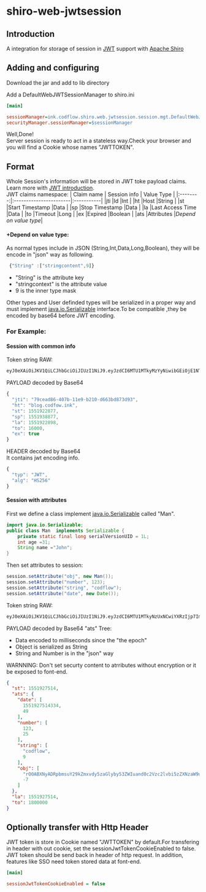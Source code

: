 # shiro-web-jwtsession

## Introduction
A integration for storage of session in [JWT](https://jwt.io/)  support with  [Apache Shiro](http://shiro.apache.org)

## Adding and configuring 

Download the jar and add to lib directory


Add a  DefaultWebJWTSessionManager to shiro.ini

```ini
[main]

sessionManager=ink.codflow.shiro.web.jwtsession.session.mgt.DefaultWebJWTSessionManager
securityManager.sessionManager=$sessionManager

```

Well,Done!  
Server session is ready to act in a stateless way.Check your browser and you will find a Cookie whose names "JWTTOKEN".

## Format

Whole Session's information will be stored in JWT toke payload claims. Learn more with [JWT introduction](https://jwt.io/introduction/).  
JWT claims namespace:
|  Claim name | Session info         | Value Type |
|:--------:|:-----------------------|:-----------|
|jti       |Id                      |Int         |
|ht        |Host                    |String      |
|st        |Start Timestamp         |Data        |
|sp        |Stop Timestamp          |Data        |
|la        |Last Access Time        |Data        |
|to        |Timeout                 |Long        |
|ex        |Expired                 |Boolean     |
|ats       |Attributes              |*Depend on value type*|

#### +Depend on value type:  
As normal types include in JSON (String,Int,Data,Long,Boolean), they will be encode in "json" way as following.  

```js
 {"String" :["stringcontent",9]}
```
* "String" is the attribute key
* "stringcontext" is the attribute value
* 9 is the inner type mask

Other types and User definded types will be serialized in a proper way and must implement [java.io.Serializable](https://docs.oracle.com/javase/6/docs/api/java/io/Serializable.html) interface.To be compatible ,they be encoded by base64 before JWT encoding.

 
### For Example:
#### Session with common info   
Token string RAW:
```txt
eyJ0eXAiOiJKV1QiLCJhbGciOiJIUzI1NiJ9.eyJzdCI6MTU1MTkyMzYyNiwibGEiOjE1NTE5MjM2MjYsInRvIjoxNjAwMCwiaHQiOiJibG9nLmNvZGZvdy5pbmsiLCJqdGkiOiI3OWNlYWQ4Ni00MDdiLTExZTktYjIxMC1kNjYzYmQ4NzNkOTMifQ.iSEbJWhVPUnXlcnALixt8t8CLpYceiNjTLKpRbv5YHE
```
PAYLOAD decoded by Base64 
```js
{
  "jti": "79cead86-407b-11e9-b210-d663bd873d93",
  "ht": "blog.codfow.ink",
  "st": 1551922877,
  "sp": 1551938877,
  "la": 1551922898,
  "to": 16000,
  "ex": true
}

```

HEADER decoded by Base64   
It contains jwt encoding info.
```js
{
  "typ": "JWT",
  "alg": "HS256"
}
```
#### Session with attributes

First we define a class implement [java.io.Serializable](https://docs.oracle.com/javase/6/docs/api/java/io/Serializable.html) called "Man".

```java
import java.io.Serializable;
public class Man  implements Serializable {
    private static final long serialVersionUID = 1L;
    int age =31;
    String name ="John";
}
```
Then set attributes to session:

```java
session.setAttribute("obj", new Man());
session.setAttribute("number", 123);
session.setAttribute("string", "codflow");
session.setAttribute("date", new Date());
```
Token string RAW:

```txt
eyJ0eXAiOiJKV1QiLCJhbGciOiJIUzI1NiJ9.eyJzdCI6MTU1MTkyNzUxNCwiYXRzIjp7ImRhdGUiOlsxNTUxOTI3NTE0MzM0LDQ5XSwibnVtYmVyIjpbMTIzLDI1XSwic3RyaW5nIjpbImNvZGZsb3ciLDldLCJvYmoiOlsick8wQUJYTnlBRFJwYm1zdVkyOWtabXh2ZHk1emFHbHlieTUzWldJdWFuZDBjMlZ6YzJsdmJpNXpaWE56YVc5dUxtMW5kQzVsYVhNdVRXRnVBQUFBQUFBQUFBRUNBQUpKQUFOaFoyVk1BQVJ1WVcxbGRBQVNUR3BoZG1FdmJHRnVaeTlUZEhKcGJtYzdlSEFBQUFBZmRBQUVTbTlvYmc9PSIsLTddfSwibGEiOjE1NTE5Mjc1MTQsInRvIjoxODAwMDAwfQ.W7-Y1x9SbQQeuwXqc0EUdFdaN8friv7Z456KZ0JkWZs
```


PAYLOAD decoded by Base64 
"ats" Tree:
* Data encoded to milliseconds since the "the epoch"
* Object is serialized as String
* String and Number is in the "json" way  
   
WARNNING: Don't set securty content to atrributes without encryption or it be exposed to font-end.

```json
{
  "st": 1551927514,
  "ats": {
    "date": [
      1551927514334,
      49
    ],
    "number": [
      123,
      25
    ],
    "string": [
      "codflow",
      9
    ],
    "obj": [
      "rO0ABXNyADRpbmsuY29kZmxvdy5zaGlyby53ZWIuand0c2Vzc2lvbi5zZXNzaW9uLm1ndC5laXMuTWFuAAAAAAAAAAECAAJJAANhZ2VMAARuYW1ldAASTGphdmEvbGFuZy9TdHJpbmc7eHAAAAAfdAAESm9obg==",
      -7
    ]
  },
  "la": 1551927514,
  "to": 1800000
}
```

## Optionally transfer with Http Header  

JWT token is store in Cookie named "JWTTOKEN" by default.For transfering in header with out cookie, set the sessionJwtTokenCookieEnabled to false.  
JWT token should be send back in header of http request. In addition, features like SSO need token stored data at font-end.
```ini
[main]

sessionJwtTokenCookieEnabled = false
```  